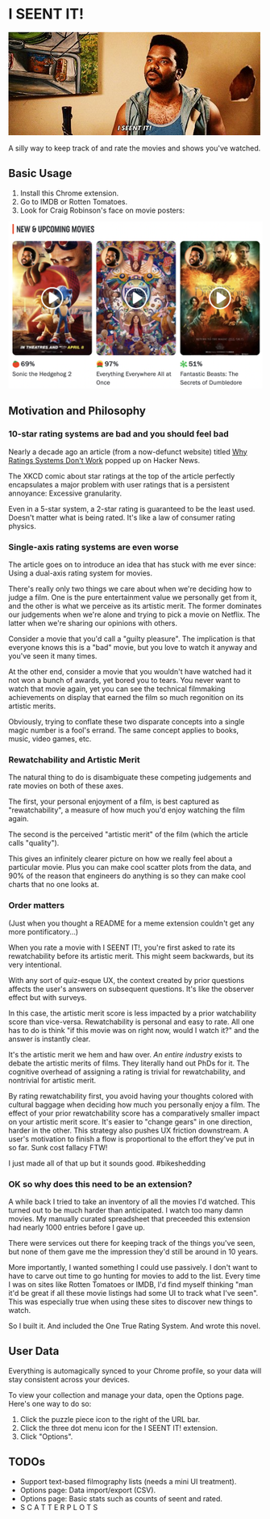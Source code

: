# I SEENT IT!

![](readme.jpeg)

A silly way to keep track of and rate the movies and shows you've watched.

## Basic Usage

1. Install this Chrome extension.
2. Go to IMDB or Rotten Tomatoes.
3. Look for Craig Robinson's face on movie posters:

![](readme-fab.png)

## Motivation and Philosophy

### 10-star rating systems are bad and you should feel bad

Nearly a decade ago an article (from a now-defunct website) titled
[Why Ratings Systems Don't Work](https://web.archive.org/web/20201003012536/http://goodfil.ms/blog/posts/2012/08/22/why-ratings-systems-dont-work/)
popped up on Hacker News.

The XKCD comic about star ratings at the top of the article perfectly
encapsulates a major problem with user ratings that is a persistent annoyance:
Excessive granularity.

Even in a 5-star system, a 2-star rating is guaranteed to
be the least used. Doesn't matter what is being rated. It's like a law of
consumer rating physics.

### Single-axis rating systems are even worse

The article goes on to introduce an idea that has stuck with me ever since:
Using a dual-axis rating system for movies.

There's really only two things we care about when we're deciding how to judge a
film. One is the pure entertainment value we personally get from it, and the
other is what we perceive as its artistic merit. The former dominates our
judgements when we're alone and trying to pick a movie on Netflix. The latter
when we're sharing our opinions with others.

Consider a movie that you'd call a "guilty pleasure". The implication is that
everyone knows this is a "bad" movie, but you love to watch it anyway and you've
seen it many times.

At the other end, consider a movie that you wouldn't have watched had it not won
a bunch of awards, yet bored you to tears. You never want to watch that movie
again, yet you can see the technical filmmaking achievements on display that
earned the film so much regonition on its artistic merits.

Obviously, trying to conflate these two disparate concepts into a single magic
number is a fool's errand. The same concept applies to books, music, video
games, etc.

### Rewatchability and Artistic Merit

The natural thing to do is disambiguate these competing judgements and rate
movies on both of these axes.

The first, your personal enjoyment of a film, is best captured as
"rewatchability", a measure of how much you'd enjoy watching the film again.

The second is the perceived "artistic merit" of the film (which the article
calls "quality").

This gives an infinitely clearer picture on how we really feel about a
particular movie. Plus you can make cool scatter plots from the data, and 90% of
the reason that engineers do anything is so they can make cool charts that no
one looks at.

### Order matters

(Just when you thought a README for a meme extension couldn't get any more
pontificatory...)

When you rate a movie with I SEENT IT!, you're first asked to rate its
rewatchability before its artistic merit. This might seem backwards, but its
very intentional.

With any sort of quiz-esque UX, the context created by prior questions affects
the user's answers on subsequent questions. It's like the observer effect but
with surveys.

In this case, the artistic merit score is less impacted by a prior watchability
score than vice-versa. Rewatchability is personal and easy to rate. All one has
to do is think "if this movie was on right now, would I watch it?" and the
answer is instantly clear.

It's the artistic merit we hem and haw over. *An entire industry* exists to
debate the artistic merits of films. They literally hand out PhDs for it. The
cognitive overhead of assigning a rating is trivial for rewatchability, and
nontrivial for artistic merit.

By rating rewatchability first, you avoid having your thoughts colored with
cultural baggage when deciding how much you personally enjoy a film. The effect
of your prior rewatchability score has a comparatively smaller impact on your
artistic merit score. It's easier to "change gears" in one direction, harder in
the other. This strategy also pushes UX friction downstream. A user's motivation
to finish a flow is proportional to the effort they've put in so far. Sunk cost
fallacy FTW!

I just made all of that up but it sounds good. #bikeshedding

### OK so why does this need to be an extension?

A while back I tried to take an inventory of all the movies I'd watched. This
turned out to be much harder than anticipated. I watch too many damn movies. My
manually curated spreadsheet that preceeded this extension had nearly 1000
entries before I gave up.

There were services out there for keeping track of the things you've seen, but
none of them gave me the impression they'd still be around in 10 years.

More importantly, I wanted something I could use passively. I don't want to have
to carve out time to go hunting for movies to add to the list. Every time I was
on sites like Rotten Tomatoes or IMDB, I'd find myself thinking "man it'd be
great if all these movie listings had some UI to track what I've seen". This was
especially true when using these sites to discover new things to watch.

So I built it. And included the One True Rating System. And wrote this novel.

## User Data

Everything is automagically synced to your Chrome profile, so your data will
stay consistent across your devices.

To view your collection and manage your data, open the Options page. Here's one
way to do so:

1. Click the puzzle piece icon to the right of the URL bar.
2. Click the three dot menu icon for the I SEENT IT! extension.
3. Click "Options".

## TODOs

* Support text-based filmography lists (needs a mini UI treatment).
* Options page: Data import/export (CSV).
* Options page: Basic stats such as counts of seent and rated.
* S C A T T E R P L O T S

